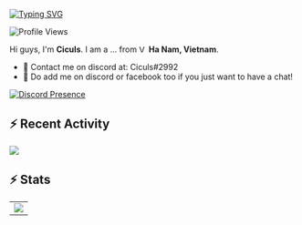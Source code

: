[![Typing SVG](https://readme-typing-svg.herokuapp.com?font=San+Francisco&pause=1000&color=15F7C7&vCenter=true&width=435&lines=Hey+!+I'm+Ciculs+%2C+Welcome+to+My+Repo)](https://github.com/Ciculs)

![Profile Views](https://komarev.com/ghpvc/?username=Ciculs&color=53ed6b&style=flat-square)

Hi guys, I'm **Ciculs**. I am a ... from <img alt="Vietnamese Flag" src="https://cdn.countryflags.com/thumbs/vietnam/flag-400.png" width="13" /> **Ha Nam, Vietnam**.

- 💼 Contact me on discord at: Ciculs#2992
- 💬 Do add me on discord or facebook too if you just want to have a chat!

[![Discord Presence](https://lanyard.cnrad.dev/api/697320993621803088?idleMessage=Currently%20Available&theme=dark)](https://discord.com/users/697320993621803088)

<h2>⚡ Recent Activity</h2>
<img align="center" style="padding=0;" src="https://github-readme-activity-graph.vercel.app/graph?username=Ciculs&theme=react-dark&hide_border=true" />

<h2>⚡ Stats</h2>

<!--START_SECTION:waka-->
<!--END_SECTION:waka-->

<p align="left">
 <table>
  <tr>
    <td align="center" style="padding=0;width=50%;">
      <img align="center" style="padding=0;" src="https://github-readme-stats.vercel.app/api?username=Ciculs&count_private=true&show_icons=true&theme=merko&include_all_commits=true" />
    </td>
  </tr>
</table>
</p>

